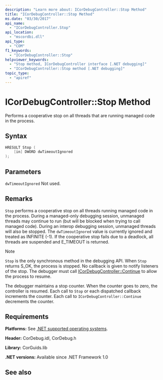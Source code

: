```yaml
---
description: "Learn more about: ICorDebugController::Stop Method"
title: "ICorDebugController::Stop Method"
ms.date: "03/30/2017"
api_name:
  - "ICorDebugController.Stop"
api_location:
  - "mscordbi.dll"
api_type:
  - "COM"
f1_keywords:
  - "ICorDebugController::Stop"
helpviewer_keywords:
  - "Stop method, ICorDebugController interface [.NET debugging]"
  - "ICorDebugController::Stop method [.NET debugging]"
topic_type:
  - "apiref"
---
```

# ICorDebugController::Stop Method

Performs a cooperative stop on all threads that are running managed code in the process.

## Syntax

```cpp
HRESULT Stop (
    [in] DWORD dwTimeoutIgnored
);
```

## Parameters

 `dwTimeoutIgnored`
 Not used.

## Remarks

 `Stop` performs a cooperative stop on all threads running managed code in the process. During a managed-only debugging session, unmanaged threads may continue to run (but will be blocked when trying to call managed code). During an interop debugging session, unmanaged threads will also be stopped. The `dwTimeoutIgnored` value is currently ignored and treated as INFINITE (-1). If the cooperative stop fails due to a deadlock, all threads are suspended and E_TIMEOUT is returned.

> [!NOTE]
> `Stop` is the only synchronous method in the debugging API. When `Stop` returns S_OK, the process is stopped. No callback is given to notify listeners of the stop. The debugger must call [ICorDebugController::Continue](icordebugcontroller-continue-method.md) to allow the process to resume.

 The debugger maintains a stop counter. When the counter goes to zero, the controller is resumed. Each call to `Stop` or each dispatched callback increments the counter. Each call to `ICorDebugController::Continue` decrements the counter.

## Requirements

 **Platforms:** See [.NET supported operating systems](https://github.com/dotnet/core/blob/main/os-lifecycle-policy.md).

 **Header:** CorDebug.idl, CorDebug.h

 **Library:** CorGuids.lib

 **.NET versions:** Available since .NET Framework 1.0

## See also
